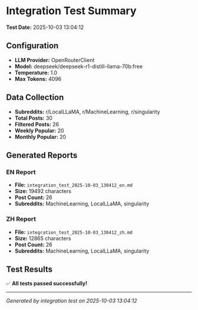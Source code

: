# Integration Test Summary

**Test Date:** 2025-10-03 13:04:12

## Configuration

- **LLM Provider:** OpenRouterClient
- **Model:** deepseek/deepseek-r1-distill-llama-70b:free
- **Temperature:** 1.0
- **Max Tokens:** 4096

## Data Collection

- **Subreddits:** r/LocalLLaMA, r/MachineLearning, r/singularity
- **Total Posts:** 30
- **Filtered Posts:** 26
- **Weekly Popular:** 20
- **Monthly Popular:** 20

## Generated Reports

### EN Report

- **File:** `integration_test_2025-10-03_130412_en.md`
- **Size:** 19492 characters
- **Post Count:** 26
- **Subreddits:** MachineLearning, LocalLLaMA, singularity

### ZH Report

- **File:** `integration_test_2025-10-03_130412_zh.md`
- **Size:** 12865 characters
- **Post Count:** 26
- **Subreddits:** MachineLearning, LocalLLaMA, singularity

## Test Results

✅ **All tests passed successfully!**

---

*Generated by integration test on 2025-10-03 13:04:12*
